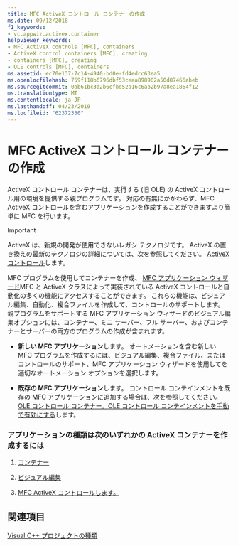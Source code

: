 ```yaml
---
title: MFC ActiveX コントロール コンテナーの作成
ms.date: 09/12/2018
f1_keywords:
- vc.appwiz.activex.container
helpviewer_keywords:
- MFC ActiveX controls [MFC], containers
- ActiveX control containers [MFC], creating
- containers [MFC], creating
- OLE controls [MFC], containers
ms.assetid: ec70e137-7c14-4940-bd0e-fd4edcc63ea5
ms.openlocfilehash: 759f118b6796dbf53ceaa898902a50d87466abeb
ms.sourcegitcommit: 0ab61bc3d2b6cfbd52a16c6ab2b97a8ea1864f12
ms.translationtype: MT
ms.contentlocale: ja-JP
ms.lasthandoff: 04/23/2019
ms.locfileid: "62372330"
---
```

# <a name="creating-an-mfc-activex-control-container"></a>MFC ActiveX コントロール コンテナーの作成

ActiveX コントロール コンテナーは、実行する (旧 OLE) の ActiveX コントロール用の環境を提供する親プログラムです。 対応の有無にかかわらず、MFC ActiveX コントロールを含むアプリケーションを作成することができますより簡単に MFC を行います。

>[!IMPORTANT]
> ActiveX は、新規の開発が使用できないレガシ テクノロジです。 ActiveX の置き換えの最新のテクノロジの詳細については、次を参照してください。 [ActiveX コントロール](../activex-controls.md)します。

MFC プログラムを使用してコンテナーを作成、 [MFC アプリケーション ウィザード](../../mfc/reference/mfc-application-wizard.md)MFC と ActiveX クラスによって実装されている ActiveX コントロールと自動化の多くの機能にアクセスすることができます。 これらの機能は、ビジュアル編集、自動化、複合ファイルを作成して、コントロールのサポートします。 親プログラムをサポートする MFC アプリケーション ウィザードのビジュアル編集オプションには、コンテナー、ミニ サーバー、フル サーバー、およびコンテナーとサーバーの両方のプログラムの作成が含まれます。

- **新しい MFC アプリケーション**します。 オートメーションを含む新しい MFC プログラムを作成するには、ビジュアル編集、複合ファイル、またはコントロールのサポート、MFC アプリケーション ウィザードを使用してを適切なオートメーション オプションを選択します。

- **既存の MFC アプリケーション**します。 コントロール コンテインメントを既存の MFC アプリケーションに追加する場合は、次を参照してください。 [OLE コントロール コンテナー。OLE コントロール コンテインメントを手動で有効にする](../../mfc/activex-control-containers-manually-enabling-activex-control-containment.md)します。

### <a name="to-create-an-activex-container-for-any-of-the-following-types-of-applications"></a>アプリケーションの種類は次のいずれかの ActiveX コンテナーを作成するには

1. [コンテナー](../../mfc/containers.md)

1. [ビジュアル編集](../../mfc/ole-mfc.md)

1. [MFC ActiveX コントロールします。](../../mfc/mfc-activex-controls.md)

## <a name="see-also"></a>関連項目

[Visual C++ プロジェクトの種類](../../build/reference/visual-cpp-project-types.md)

